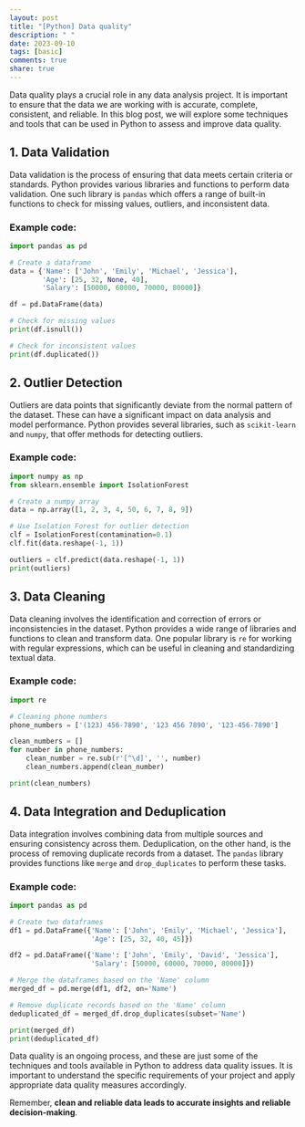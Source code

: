 ```yaml
---
layout: post
title: "[Python] Data quality"
description: " "
date: 2023-09-10
tags: [basic]
comments: true
share: true
---
```


Data quality plays a crucial role in any data analysis project. It is important to ensure that the data we are working with is accurate, complete, consistent, and reliable. In this blog post, we will explore some techniques and tools that can be used in Python to assess and improve data quality.

## 1. Data Validation

Data validation is the process of ensuring that data meets certain criteria or standards. Python provides various libraries and functions to perform data validation. One such library is `pandas` which offers a range of built-in functions to check for missing values, outliers, and inconsistent data.

### Example code:
```python
import pandas as pd

# Create a dataframe
data = {'Name': ['John', 'Emily', 'Michael', 'Jessica'],
        'Age': [25, 32, None, 40],
        'Salary': [50000, 60000, 70000, 80000]}

df = pd.DataFrame(data)

# Check for missing values
print(df.isnull())

# Check for inconsistent values
print(df.duplicated())
```

## 2. Outlier Detection

Outliers are data points that significantly deviate from the normal pattern of the dataset. These can have a significant impact on data analysis and model performance. Python provides several libraries, such as `scikit-learn` and `numpy`, that offer methods for detecting outliers.

### Example code:
```python
import numpy as np
from sklearn.ensemble import IsolationForest

# Create a numpy array
data = np.array([1, 2, 3, 4, 50, 6, 7, 8, 9])

# Use Isolation Forest for outlier detection
clf = IsolationForest(contamination=0.1)
clf.fit(data.reshape(-1, 1))

outliers = clf.predict(data.reshape(-1, 1))
print(outliers)
```

## 3. Data Cleaning

Data cleaning involves the identification and correction of errors or inconsistencies in the dataset. Python provides a wide range of libraries and functions to clean and transform data. One popular library is `re` for working with regular expressions, which can be useful in cleaning and standardizing textual data.

### Example code:
```python
import re

# Cleaning phone numbers
phone_numbers = ['(123) 456-7890', '123 456 7890', '123-456-7890']

clean_numbers = []
for number in phone_numbers:
    clean_number = re.sub(r'[^\d]', '', number)
    clean_numbers.append(clean_number)

print(clean_numbers)
```

## 4. Data Integration and Deduplication

Data integration involves combining data from multiple sources and ensuring consistency across them. Deduplication, on the other hand, is the process of removing duplicate records from a dataset. The `pandas` library provides functions like `merge` and `drop_duplicates` to perform these tasks.

### Example code:
```python
import pandas as pd

# Create two dataframes
df1 = pd.DataFrame({'Name': ['John', 'Emily', 'Michael', 'Jessica'],
                    'Age': [25, 32, 40, 45]})

df2 = pd.DataFrame({'Name': ['John', 'Emily', 'David', 'Jessica'],
                    'Salary': [50000, 60000, 70000, 80000]})

# Merge the dataframes based on the 'Name' column
merged_df = pd.merge(df1, df2, on='Name')

# Remove duplicate records based on the 'Name' column
deduplicated_df = merged_df.drop_duplicates(subset='Name')

print(merged_df)
print(deduplicated_df)
```

Data quality is an ongoing process, and these are just some of the techniques and tools available in Python to address data quality issues. It is important to understand the specific requirements of your project and apply appropriate data quality measures accordingly.

Remember, **clean and reliable data leads to accurate insights and reliable decision-making**.